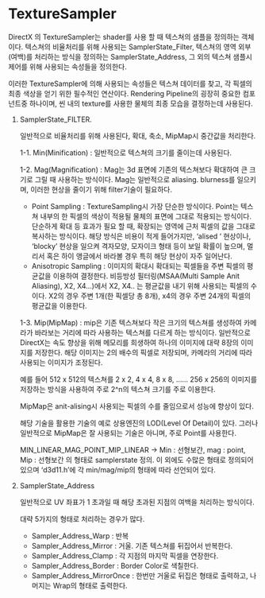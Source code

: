 # TextureSampler

DirectX 의  TextureSampler는 shader를 사용 할 때 텍스쳐의 샘플을 정의하는 객체이다. 텍스쳐의 비율처리를 위해 사용되는 SamplerState_Filter, 텍스쳐의 영역 외부(여백)를 처리하는 방식을 정의하는 SamplerState_Address, 그 외의 텍스쳐 샘플시 제어를 위해 사용되는 속성들을 정의한다.

이러한 TextureSampler에 의해 사용되는 속성들은 텍스쳐 데이터를 찾고, 각 픽셀의 최종 색상을 얻기 위한 필수적인 연산이다. Rendering Pipeline의 굉장히 중요한 컴포넌트중 하나이며, 씬 내의 texture를 사용한 물체의 최종 모습을 결정하는데 사용된다.

1. SamplerState_FILTER.
    
    일반적으로 비율처리를 위해 사용된다, 확대, 축소, MipMap시 중간값을 처리한다.
    
    1-1. Min(Minification) : 일반적으로 텍스쳐의 크기를 줄이는데 사용된다.
    
    1-2. Mag(Magnification) : Mag는 3d 표면에 기존의 텍스쳐보다 확대하여 큰 크기로 그릴 때 사용하는 방식이다. Mag는 일반적으로 aliasing. blurness를 일으키며, 이러한 현상을 줄이기 위해 filter기술이 필요하다.
    
    - Point Sampling : TextureSampling시 가장 단순한 방식이다. Point는 텍스쳐 내부의 한 픽셀의 색상이 적용될 물체의 표면에 그대로 적용되는 방식이다. 단순하게 확대 등 효과가 필요 할 때, 확장되는 영역에 근처 픽셀의 값을 그대로 복사하는 방식이다.  해당 방식은 비용이 적게 들어가지만, ‘alised ‘ 현상이나, ‘blocky’ 현상을 일으켜 격자모양, 모자이크 형태 등이 보일 확률이 높으며, 멀리서 혹은 하이 앵글에서 바라볼 경우 특히 해당 현상이 자주 일어난다.
    - Anisotropic Sampling : 이미지의 확대시 확대되는 픽셀들을 주변 픽셀의 평균값을 이용하여 결정한다. 비등방성 필터링(MSAA(Multi Sample Anit Aliasing), X2, X4…)에서 X2, X4.. 는 평균값을 내기 위해 사용되는 픽셀의 수이다. X2의 경우 주변 1개(한 픽셀당 총 8개), x4의 경우 주변 24개의 픽셀의 평균값을 이용한다.
    
    1-3. Mip(MipMap) :  mip은 기존 텍스쳐보다 작은 크기의 텍스쳐를 생성하여 카메라가 바라보는    거리에 따라 사용하는 텍스쳐를 다르게 하는 방식이다. 일반적으로 DirectX는 속도 향상을 위해 메모리를 희생하여 하나의 이미지에 대략 8장의 이미지를 저장한다. 해당 이미지는 2의 배수의 픽셀로 저장되며, 카메라의 거리에 따라 사용되는 이미지가 조정된다.
    
    예를 들어 512 x 512의 텍스쳐를 2 x 2, 4 x 4, 8 x 8, …… 256 x 256의 이미지를 저장하는 방식을 사용하여  주로 2^n의 텍스쳐 크기를 주로 이용한다. 
    
    MipMap은 anit-alising시 사용되는 픽셀의 수를 줄임으로서 성능에 향상이 있다.
    
    해당 기술을 활용한 기술의 예로 상용엔진의 LOD(Level Of Detail)이 있다. 그러나 일반적으로 MipMap은 잘 사용되는 기술은 아니며, 주로 Point를 사용한다.
    
    MIN_LINEAR_MAG_POINT_MIP_LINEAR → Min : 선형보간, mag : point, Mip : 선형보간 의 형태로 samplerstate 정의. 이 외에도 수많은 형태로 정의되어 있으며 ‘d3d11.h’에  각 min/mag/mip의 형태에 따라 선언되어 있다.
    
2. SamplerState_Address
    
    일반적으로 UV 좌표가 1 초과일 때 해당 초과된 지점의 여백을 처리하는 방식이다.
    
    대략 5가지의 형태로 처리하는 경우가 많다.
    
    - Sampler_Address_Warp : 반복
    - Sampler_Address_Mirror : 거울. 기존 텍스쳐를 뒤집어서 반복한다.
    - Sampler_Address_Clamp : 각 지점의 마지막 픽셀을 연장한다.
    - Sampler_Address_Border : Border Color로 색칠한다.
    - Sampler_Address_MirrorOnce : 한번만 거울로 뒤집은 형태로 출력하고, 나머지는 Wrap의 형태로 출력한다.
